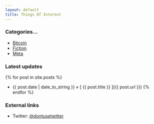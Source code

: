 ```yaml
---
layout: default
title: Things Of Interest
---
```



### Categories...
		
- [Bitcoin](/bitcoin)
- [Fiction](/fiction)
- [Meta](/meta)

### Latest updates

{% for post in site.posts %}
  * {{ post.date | date_to_string }} &raquo; [ {{ post.title }} ]({{ post.url }})
{% endfor %}

### External links

- Twitter: [@dontusetwitter](/)
